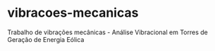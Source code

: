 # vibracoes-mecanicas
Trabalho de vibrações mecânicas - Análise Vibracional em Torres de Geração de Energia Eólica
